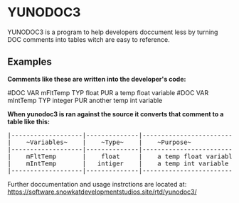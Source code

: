 # YUNODOC3
YUNODOC3 is a program to help developers doccument less by turning DOC comments into tables witch are easy to reference.


## Examples
**Comments like these are written into the developer's code:**


#DOC VAR mFltTemp TYP float PUR a temp float variable
#DOC VAR mIntTemp TYP integer PUR another temp int variable

**When yunodoc3 is ran against the source it converts that comment to a table like this:**
<pre>
|-------------------|--------------|----------------------------------|
|    ~Variables~    |    ~Type~    |    ~Purpose~                     |
|-------------------|--------------|----------------------------------|
|    mFltTemp       |    float     |    a temp float variable         |
|    mIntTemp       |   intiger    |    a temp int variable           |
|-------------------|--------------|----------------------------------| 
</pre>

Further doccumentation and usage instrctions are located at: https://software.snowkatdevelopmentstudios.site/rtd/yunodoc3/
